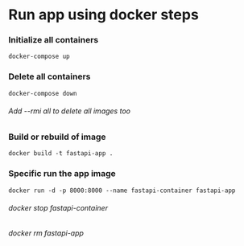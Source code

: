 # Run app using docker steps

### Initialize all containers
```
docker-compose up
```

### Delete all containers
```
docker-compose down
```

###### Add --rmi all to delete all images too

### Build or rebuild of image
```
docker build -t fastapi-app .
```

### Specific run the app image
```
docker run -d -p 8000:8000 --name fastapi-container fastapi-app
```
###### docker stop fastapi-container
###### docker rm fastapi-app